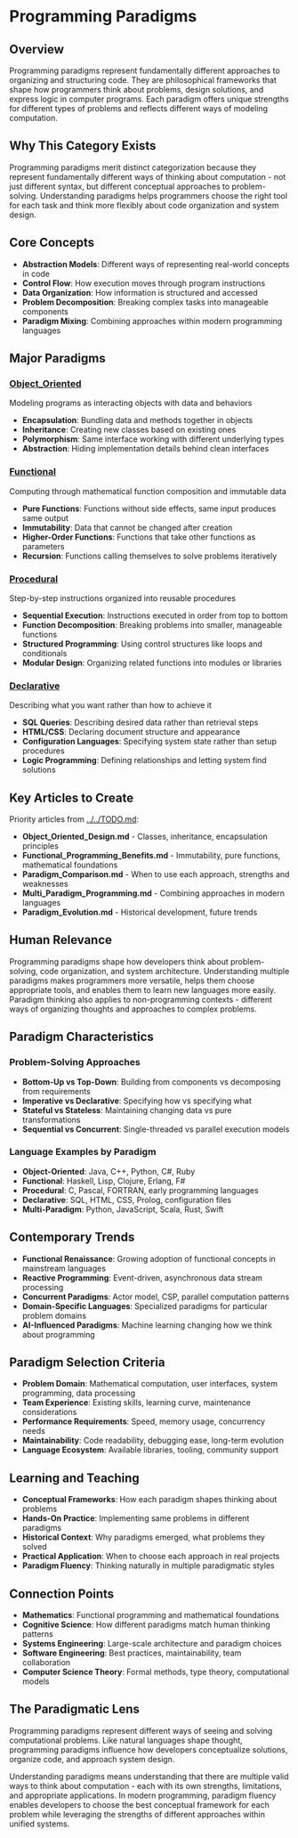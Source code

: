 # Programming Paradigms

## Overview
Programming paradigms represent fundamentally different approaches to organizing and structuring code. They are philosophical frameworks that shape how programmers think about problems, design solutions, and express logic in computer programs. Each paradigm offers unique strengths for different types of problems and reflects different ways of modeling computation.

## Why This Category Exists
Programming paradigms merit distinct categorization because they represent fundamentally different ways of thinking about computation - not just different syntax, but different conceptual approaches to problem-solving. Understanding paradigms helps programmers choose the right tool for each task and think more flexibly about code organization and system design.

## Core Concepts
- **Abstraction Models**: Different ways of representing real-world concepts in code
- **Control Flow**: How execution moves through program instructions
- **Data Organization**: How information is structured and accessed
- **Problem Decomposition**: Breaking complex tasks into manageable components
- **Paradigm Mixing**: Combining approaches within modern programming languages

## Major Paradigms

### [Object_Oriented](Object_Oriented/)
Modeling programs as interacting objects with data and behaviors
- **Encapsulation**: Bundling data and methods together in objects
- **Inheritance**: Creating new classes based on existing ones
- **Polymorphism**: Same interface working with different underlying types
- **Abstraction**: Hiding implementation details behind clean interfaces

### [Functional](Functional/)
Computing through mathematical function composition and immutable data
- **Pure Functions**: Functions without side effects, same input produces same output
- **Immutability**: Data that cannot be changed after creation
- **Higher-Order Functions**: Functions that take other functions as parameters
- **Recursion**: Functions calling themselves to solve problems iteratively

### [Procedural](Procedural/)
Step-by-step instructions organized into reusable procedures
- **Sequential Execution**: Instructions executed in order from top to bottom
- **Function Decomposition**: Breaking problems into smaller, manageable functions
- **Structured Programming**: Using control structures like loops and conditionals
- **Modular Design**: Organizing related functions into modules or libraries

### [Declarative](Declarative/)
Describing what you want rather than how to achieve it
- **SQL Queries**: Describing desired data rather than retrieval steps
- **HTML/CSS**: Declaring document structure and appearance
- **Configuration Languages**: Specifying system state rather than setup procedures
- **Logic Programming**: Defining relationships and letting system find solutions

## Key Articles to Create
Priority articles from [../../TODO.md](../../TODO.md#programming-paradigms-articles):
- **Object_Oriented_Design.md** - Classes, inheritance, encapsulation principles
- **Functional_Programming_Benefits.md** - Immutability, pure functions, mathematical foundations
- **Paradigm_Comparison.md** - When to use each approach, strengths and weaknesses
- **Multi_Paradigm_Programming.md** - Combining approaches in modern languages
- **Paradigm_Evolution.md** - Historical development, future trends

## Human Relevance
Programming paradigms shape how developers think about problem-solving, code organization, and system architecture. Understanding multiple paradigms makes programmers more versatile, helps them choose appropriate tools, and enables them to learn new languages more easily. Paradigm thinking also applies to non-programming contexts - different ways of organizing thoughts and approaches to complex problems.

## Paradigm Characteristics

### Problem-Solving Approaches
- **Bottom-Up vs Top-Down**: Building from components vs decomposing from requirements
- **Imperative vs Declarative**: Specifying how vs specifying what
- **Stateful vs Stateless**: Maintaining changing data vs pure transformations
- **Sequential vs Concurrent**: Single-threaded vs parallel execution models

### Language Examples by Paradigm
- **Object-Oriented**: Java, C++, Python, C#, Ruby
- **Functional**: Haskell, Lisp, Clojure, Erlang, F#
- **Procedural**: C, Pascal, FORTRAN, early programming languages
- **Declarative**: SQL, HTML, CSS, Prolog, configuration files
- **Multi-Paradigm**: Python, JavaScript, Scala, Rust, Swift

## Contemporary Trends
- **Functional Renaissance**: Growing adoption of functional concepts in mainstream languages
- **Reactive Programming**: Event-driven, asynchronous data stream processing
- **Concurrent Paradigms**: Actor model, CSP, parallel computation patterns
- **Domain-Specific Languages**: Specialized paradigms for particular problem domains
- **AI-Influenced Paradigms**: Machine learning changing how we think about programming

## Paradigm Selection Criteria
- **Problem Domain**: Mathematical computation, user interfaces, system programming, data processing
- **Team Experience**: Existing skills, learning curve, maintenance considerations  
- **Performance Requirements**: Speed, memory usage, concurrency needs
- **Maintainability**: Code readability, debugging ease, long-term evolution
- **Language Ecosystem**: Available libraries, tooling, community support

## Learning and Teaching
- **Conceptual Frameworks**: How each paradigm shapes thinking about problems
- **Hands-On Practice**: Implementing same problems in different paradigms
- **Historical Context**: Why paradigms emerged, what problems they solved
- **Practical Application**: When to choose each approach in real projects
- **Paradigm Fluency**: Thinking naturally in multiple paradigmatic styles

## Connection Points
- **Mathematics**: Functional programming and mathematical foundations
- **Cognitive Science**: How different paradigms match human thinking patterns
- **Systems Engineering**: Large-scale architecture and paradigm choices
- **Software Engineering**: Best practices, maintainability, team collaboration
- **Computer Science Theory**: Formal methods, type theory, computational models

## The Paradigmatic Lens
Programming paradigms represent different ways of seeing and solving computational problems. Like natural languages shape thought, programming paradigms influence how developers conceptualize solutions, organize code, and approach system design.

Understanding paradigms means understanding that there are multiple valid ways to think about computation - each with its own strengths, limitations, and appropriate applications. In modern programming, paradigm fluency enables developers to choose the best conceptual framework for each problem while leveraging the strengths of different approaches within unified systems.

